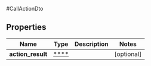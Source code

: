 #CallActionDto

## Properties
Name | Type | Description | Notes
------------ | ------------- | ------------- | -------------
**action_result** | [****](.md) |  | [optional] 

